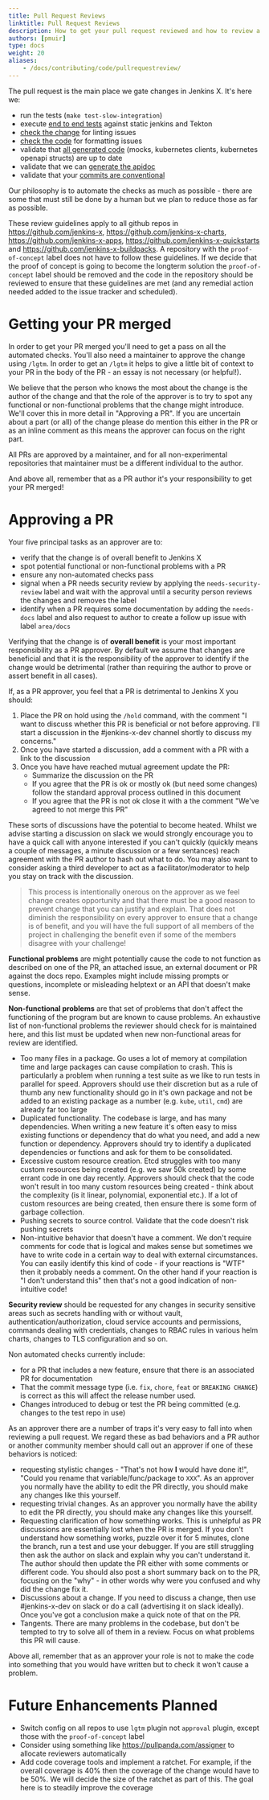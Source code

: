 ```yaml
---
title: Pull Request Reviews
linktitle: Pull Request Reviews
description: How to get your pull request reviewed and how to review a pull request
authors: [pmuir]
type: docs
weight: 20
aliases:
    - /docs/contributing/code/pullrequestreview/
---
```


The pull request is the main place we gate changes in Jenkins X. It's here we:

* run the tests (`make test-slow-integration`)
* execute [end to end tests](https://github.com/jenkins-x/bdd-jx) against static jenkins and Tekton
* [check the change](https://github.com/jenkins-x/jx/blob/2d54b6ef9a276f148cbc7cb10169e83238f2d83e/hack/linter.sh) for linting issues
* [check the code](https://github.com/jenkins-x/jx/blob/2d54b6ef9a276f148cbc7cb10169e83238f2d83e/hack/gofmt.sh) for formatting issues
* validate that [all generated code](/community/code/#code-generation) (mocks, kubernetes clients, kubernetes openapi structs) are up to date
* validate that we can [generate the apidoc](//community/code/#code-generation)
* validate that your [commits are conventional](/community/code/#the-commit-message)

Our philosophy is to automate the checks as much as possible - there are some that must still be done by a human but we
plan to reduce those as far as possible.

These review guidelines apply to all github repos in https://github.com/jenkins-x, https://github.com/jenkins-x-charts,
https://github.com/jenkins-x-apps, https://github.com/jenkins-x-quickstarts and https://github.com/jenkins-x-buildpacks.
A repository with the `proof-of-concept` label does not have to follow these guidelines. If we decide that the proof
of concept is going to become the longterm solution the `proof-of-concept` label should be removed and the code in the
repository should be reviewed to ensure that these guidelines are met (and any remedial action needed added to the issue
tracker and scheduled).

# Getting your PR merged

In order to get your PR merged you'll need to get a pass on all the automated checks. You'll also need a maintainer to
approve the change using `/lgtm`. In order to get an `/lgtm` it helps to give a little bit of context to your PR in the
body of the PR - an essay is not necessary (or helpful!).

We believe that the person who knows the most about the change is the author of the change and that the role of the approver
is to try to spot any functional or non-functional problems that the change might introduce. We'll cover this in more
detail in "Approving a PR". If you are uncertain about a part (or all) of the change please do mention this either in
the PR or as an inline comment as this means the approver can focus on the right part.

All PRs are approved by a maintainer, and for all non-experimental repositories that maintainer must be a different
individual to the author.

And above all, remember that as a PR author it's your responsibility to get your PR merged!

# Approving a PR

Your five principal tasks as an approver are to:

* verify that the change is of overall benefit to Jenkins X
* spot potential functional or non-functional problems with a PR
* ensure any non-automated checks pass
* signal when a PR needs security review by applying the `needs-security-review` label and wait with the approval
until a security person reviews the changes and removes the label
* identify when a PR requires some documentation by adding the `needs-docs` label and also request to author
to create a follow up issue with label `area/docs`

Verifying that the change is of **overall benefit** is your most important responsibility as a PR approver. By default
we assume that changes are beneficial and that it is the responsibility of the approver to identify if the change would
be detrimental (rather than requiring the author to prove or assert benefit in all cases).

If, as a PR approver, you feel that a PR is detrimental to Jenkins X you should:

1) Place the PR on hold using the `/hold` command, with the comment "I want to discuss whether this PR is beneficial or
not before approving. I'll start a discussion in the #jenkins-x-dev channel shortly to discuss my concerns."
2) Once you have started a discussion, add a comment with a PR with a link to the discussion
3) Once you have have reached mutual agreement update the PR:
   * Summarize the discussion on the PR
   * If you agree that the PR is ok or mostly ok (but need some changes) follow the standard approval process outlined in
     this document
   * If you agree that the PR is not ok close it with a the comment "We've agreed to not merge this PR"

These sorts of discussions have the potential to become heated. Whilst we advise starting a discussion on slack we would
strongly encourage you to have a quick call with anyone interested if you can't quickly (quickly means a couple of
messages, a minute discussion or a few sentances) reach agreement with the PR author to hash out what to do. You may also
want to consider asking a third developer to act as a facilitator/moderator to help you stay on track with the discussion.

> This process is intentionally onerous on the approver as we feel change creates opportunity and that there must be a
> good reason to prevent change that you can justify and explain. That does not diminish the responsibility on every
> approver to ensure that a change is of benefit, and you will have the full support of all members of the project in
> challenging the benefit even if some of the members disagree with your challenge!

**Functional problems** are might potentially cause the code to not function as described on one of the PR, an attached issue,
an external document or PR against the docs repo. Examples might include missing prompts or questions, incomplete or
misleading helptext or an API that doesn't make sense.

**Non-functional problems** are that set of problems that don't affect the functioning of the program but are known to cause
problems. An exhaustive list of non-functional problems the reviewer should check for is maintained here, and this list
must be updated when new non-functional areas for review are identified.

* Too many files in a package. Go uses a lot of memory at compilation time and large packages can cause compilation to
  crash. This is particularly a problem when running a test suite as we like to run tests in parallel for speed. Approvers
  should use their discretion but as a rule of thumb any new functionality should go in it's own package and not be
  added to an existing package as a number (e.g. `kube`, `util`, `cmd`) are already far too large
* Duplicated functionality. The codebase is large, and has many dependencies. When writing a new feature it's often easy
  to miss existing functions or dependency that do what you need, and add a new function or dependency. Approvers should
  try to identify a duplicated dependencies or functions and ask for them to be consolidated.
* Excessive custom resource creation. Etcd struggles with too many custom resources being created (e.g. we saw 50k created)
  by some errant code in one day recently. Approvers should check that the code won't result in too many custom resources
  being created - think about the complexity (is it linear, polynomial, exponential etc.). If a lot of custom resources are
  being created, then ensure there is some form of garbage collection.
* Pushing secrets to source control. Validate that the code doesn't risk pushing secrets
* Non-intuitive behavior that doesn't have a comment. We don't require comments for code that is logical and makes sense
  but sometimes we have to write code in a certain way to deal with external circumstances. You can easily identify this
  kind of code - if your reactions is "WTF" then it probably needs a comment. On the other hand if your reaction is
  "I don't understand this" then that's not a good indication of non-intuitive code!

**Security review** should be requested for any changes in security sensitive areas such as secrets handling with or without
vault, authentication/authorization, cloud service accounts and permissions, commands dealing with credentials, changes to
RBAC rules in various helm charts, changes to TLS configuration and so on.

Non automated checks currently include:
* for a PR that includes a new feature, ensure that there is an associated PR for documentation
* That the commit message type (i.e. `fix`, `chore`, `feat` or `BREAKING CHANGE`) is correct as this will affect the release number used.
* Changes introduced to debug or test the PR being committed (e.g. changes to the test repo in use)

As an approver there are a number of traps it's very easy to fall into when reviewing a pull request. We regard these as
bad behaviors and a PR author or another community member should call out an approver if one of these behaviors is noticed:

* requesting stylistic changes - "That's not how **I** would have done it!", "Could you rename that variable/func/package
  to `XXX`". As an approver you normally have the ability to edit the PR directly, you should make any changes like this
  yourself.
* requesting trivial changes. As an approver you normally have the ability to edit the PR directly, you should make any
  changes like this yourself.
* Requesting clarification of how something works. This is unhelpful as PR discussions are essentially lost when the PR
  is merged. If you don't understand how something works, puzzle over it for 5 minutes, clone the branch, run a test and
  use your debugger. If you are still struggling then ask the author on slack and explain why you can't understand it. The
  author should then update the PR either with some comments or different code. You should also post a short summary back
  on to the PR, focusing on the "why" - in other words why were you confused and why did the change fix it.
* Discussions about a change. If you need to discuss a change, then use #jenkins-x-dev on slack or do a call
  (advertising it on slack ideally). Once you've got a conclusion make a quick note of that on the PR.
* Tangents. There are many problems in the codebase, but don't be tempted to try to solve all of them in a review. Focus
  on what problems this PR will cause.

Above all, remember that as an approver your role is not to make the code into something that you would have written
but to check it won't cause a problem.

# Future Enhancements Planned

* Switch config on all repos to use `lgtm` plugin not `approval` plugin, except those with the `proof-of-concept` label
* Consider using something like https://pullpanda.com/assigner to allocate reviewers automatically
* Add code coverage tools and implement a ratchet. For example, if the overall coverage is 40% then the coverage of the
  change would have to be 50%. We will decide the size of the ratchet as part of this. The goal here is to steadily
  improve the coverage
